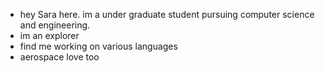 - hey Sara here. im a under graduate student pursuing computer science and engineering.
- im an explorer
- find me working on various languages 
- aerospace love too
<!---
saralaufeyson/saralaufeyson is a ✨ special ✨ repository because its `README.md` (this file) appears on your GitHub profile.
You can click the Preview link to take a look at your changes.
--->

